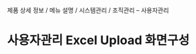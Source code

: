 <!--breadcrumb:제품 상세 정보 / 메뉴 설명 / 시스템관리 / 조직관리 – 사용자관리--><span class="md-breadcrumb">제품 상세 정보 / 메뉴 설명 / 시스템관리 / 조직관리 – 사용자관리</span>
# 사용자관리 Excel Upload 화면구성
